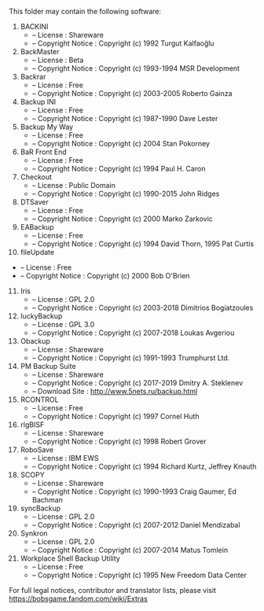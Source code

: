 ﻿This folder may contain the following software:

1. BACKINI
   - – License : Shareware
   - – Copyright Notice : Copyright (c) 1992 Turgut Kalfaoğlu
2. BackMaster
   - – License : Beta
   - – Copyright Notice : Copyright (c) 1993-1994 MSR Development
3. Backrar
   - – License : Free
   - – Copyright Notice : Copyright (c) 2003-2005 Roberto Gainza
4. Backup INI
   - – License : Free
   - – Copyright Notice : Copyright (c) 1987-1990 Dave Lester
5. Backup My Way
   - – License : Free
   - – Copyright Notice : Copyright (c) 2004 Stan Pokorney
6. BaR Front End
   - – License : Free
   - – Copyright Notice : Copyright (c) 1994 Paul H. Caron
7. Checkout
   - – License : Public Domain
   - – Copyright Notice : Copyright (c) 1990-2015 John Ridges
8. DTSaver
   - – License : Free
   - – Copyright Notice : Copyright (c) 2000 Marko Zarkovic
9. EABackup
   - – License : Free
   - – Copyright Notice : Copyright (c) 1994 David Thorn, 1995 Pat Curtis
10. fileUpdate
   - – License : Free
   - – Copyright Notice : Copyright (c) 2000 Bob O'Brien
11. Iris
    - – License : GPL 2.0
    - – Copyright Notice : Copyright (c) 2003-2018 Dimitrios Bogiatzoules
12. luckyBackup
    - – License : GPL 3.0
    - – Copyright Notice : Copyright (c) 2007-2018 Loukas Avgeriou
13. Obackup
    - – License : Shareware
    - – Copyright Notice : Copyright (c) 1991-1993 Trumphurst Ltd.
14. PM Backup Suite
    - – License : Shareware
    - – Copyright Notice : Copyright (c) 2017-2019 Dmitry A. Steklenev
    - – Download Site : http://www.5nets.ru/backup.html
15. RCONTROL
    - – License : Free
    - – Copyright Notice : Copyright (c) 1997 Cornel Huth
16. rlgBISF
    - – License : Shareware
    - – Copyright Notice : Copyright (c) 1998 Robert Grover
17. RoboSave
    - – License : IBM EWS
    - – Copyright Notice : Copyright (c) 1994 Richard Kurtz, Jeffrey Knauth
18. SCOPY
    - – License : Shareware
    - – Copyright Notice : Copyright (c) 1990-1993 Craig Gaumer, Ed Bachman
19. syncBackup
    - – License : GPL 2.0
    - – Copyright Notice : Copyright (c) 2007-2012 Daniel Mendizabal
20. Synkron
    - – License : GPL 2.0
    - – Copyright Notice : Copyright (c) 2007-2014 Matus Tomlein
21. Workplace Shell Backup Utility
    - – License : Free
    - – Copyright Notice : Copyright (c) 1995 New Freedom Data Center

For full legal notices, contributor and translator lists, please visit https://bobsgame.fandom.com/wiki/Extras